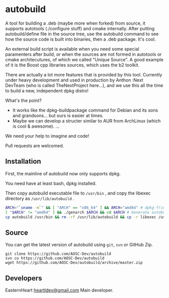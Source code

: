autobuild
=========
A tool for building a .deb (maybe more when forked) from source, it supports autotools (./configure stuff) and
cmake internally. After putting autobuild/define file in the source tree, use the autobuild command to see how
the source code is built into binaries, then a .deb package. It's cool. 

An external build script is available when you need some special paramenters after build, or when the sources
are not formed in autotools or cmake architecutures, of which we called "Unique Source". A good example of it 
is the Boost cpp libraries sources, which uses the b2 toolkit.

There are actually a lot more features that is provided by this tool. Currently under heavy development and 
used in production by Anthon :Next DevTeam (who is called TheNextProject here...), and we use this all the time
to build a new, independent dpkg distro!

What's the point?
* It works like the dpkg-buildpackage command for Debian and its sons and grandsons... but ours is easier at times.
* Maybe we can develop a structer similar to AUR from ArchLinux (which is cool & awesome).
...

We need your help to imagine and code!

Pull requests are welcomed.

Installation
----
First, the mainline of autobuild now only supports dpkg.

You need have at least bash, dpkg installed.

Then copy autobuild executable file to `/usr/bin` , and copy the libexec directory as `/usr/lib/autobuild` .

```Bash
ARCH="`uname -m`" && [ "ARCH" == "x86_64" ] && ARCH="amd64" # dpkg-friendly conversion, only for amd64
[ "$ARCH" != "amd64" ] && ./genarch $ARCH && cd $ARCH # Generate autobuild for your arch...
cp autobuild /usr/bin && rm -rf /usr/lib/autobuild && cp -r libexec /usr/lib/autobuild
```

Source
----
You can get the latest version of autobuild using `git`, `svn` or GitHub Zip.
```
git clone https://github.com/AOSC-Dev/autobuild
svn co https://github.com/AOSC-Dev/autobuild
wget https://github.com/AOSC-Dev/autobuild/archive/master.zip
```
Developers
----
EasternHeart <heartldev@gmail.com>	Main developer.

